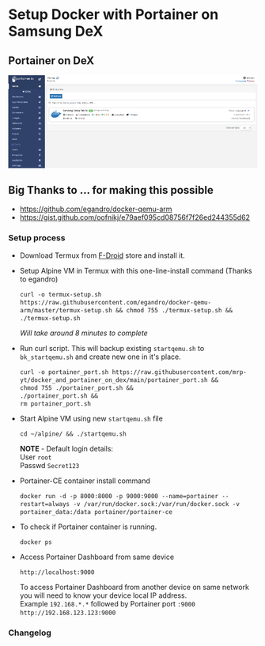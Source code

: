 # Setup Docker with Portainer on Samsung DeX

## Portainer on DeX
![Portainer_on_dex](/assets/images/portainer_on_dex.png)

## Big Thanks to ... for making this possible
- https://github.com/egandro/docker-qemu-arm
- https://gist.github.com/oofnikj/e79aef095cd08756f7f26ed244355d62

### Setup process

* Download Termux from [F-Droid](https://www.f-droid.org/) store and install it. 

* Setup Alpine VM in Termux with this one-line-install command (Thanks to egandro)
  ```
  curl -o termux-setup.sh https://raw.githubusercontent.com/egandro/docker-qemu-arm/master/termux-setup.sh && chmod 755 ./termux-setup.sh && ./termux-setup.sh
  ```
  *Will take around 8 minutes to complete*

* Run curl script. This will backup existing `startqemu.sh` to `bk_startqemu.sh` and create new one in it's place.
  ```
  curl -o portainer_port.sh https://raw.githubusercontent.com/mrp-yt/docker_and_portainer_on_dex/main/portainer_port.sh &&
  chmod 755 ./portainer_port.sh &&
  ./portainer_port.sh &&
  rm portainer_port.sh
  ```

* Start Alpine VM using new `startqemu.sh` file
  ```
  cd ~/alpine/ && ./startqemu.sh
  ```
  **NOTE** - Default login details:\
  User `root`\
  Passwd `Secret123`

* Portainer-CE container install command
  ```
  docker run -d -p 8000:8000 -p 9000:9000 --name=portainer --restart=always -v /var/run/docker.sock:/var/run/docker.sock -v portainer_data:/data portainer/portainer-ce
  ```

* To check if Portainer container is running.
  ```
  docker ps
  ```
* Access Portainer Dashboard from same device
  ```
  http://localhost:9000
  ```
  To access Portainer Dashboard from another device on same network you will need to know your device local IP address. \
  Example `192.168.*.*` followed by Portainer port `:9000`\
  `http://192.168.123.123:9000`
  
### Changelog
  
